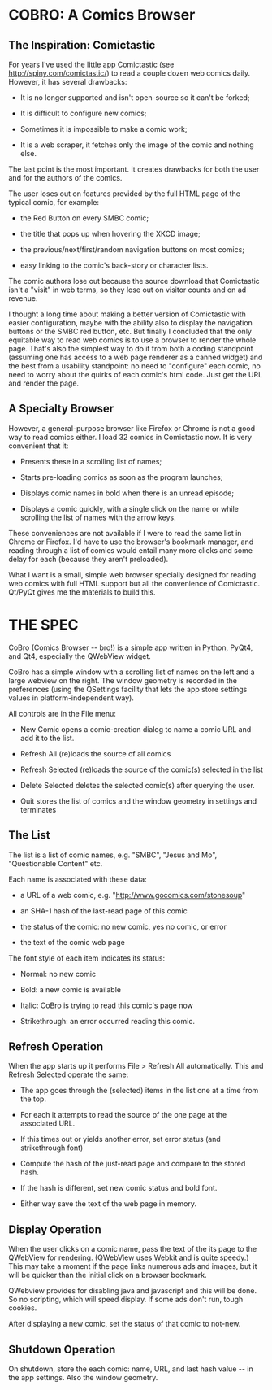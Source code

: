 COBRO: A Comics Browser
=======================

The Inspiration: Comictastic
----------------------------

For years I've used the little app Comictastic 
(see http://spiny.com/comictastic/) to read
a couple dozen web comics daily. However, it has
several drawbacks:

* It is no longer supported and isn't open-source so it can't be forked;

* It is difficult to configure new comics;

* Sometimes it is impossible to make a comic work;

* It is a web scraper, it fetches only the image of the comic and nothing else.

The last point is the most important. It creates drawbacks for
both the user and for the authors of the comics.

The user loses out on features 
provided by the full HTML page of the typical comic,
for example:

* the Red Button on every SMBC comic;

* the title that pops up when hovering the XKCD image;

* the previous/next/first/random navigation buttons on most comics;

* easy linking to the comic's back-story or character lists.

The comic authors lose out because the source download
that Comictastic isn't a "visit" in web terms, so they
lose out on visitor counts and on ad revenue.

I thought a long time about making a better version
of Comictastic with easier configuration,
maybe with the ability also to display the navigation buttons
or the SMBC red button, etc. But finally I concluded
that the only equitable way to read web comics is to use a browser
to render the whole page. That's also the simplest way to do it
from both a coding standpoint (assuming one has access to a
web page renderer as a canned widget) and the
best from a usability standpoint:
no need to "configure" each comic, no need to worry about the
quirks of each comic's html code. Just get the URL and render the page.

A Specialty Browser
-------------------

However, a general-purpose browser like Firefox or Chrome is not
a good way to read comics either. I load 32 comics in Comictastic
now. It is very convenient that it:

* Presents these in a scrolling list of names;

* Starts pre-loading comics as soon as the program launches;

* Displays comic names in bold when there is an unread episode;

* Displays a comic quickly, with a single click on the name
or while scrolling the list of names with the arrow keys.

These conveniences are not available if I were to read the same list in
Chrome or Firefox. I'd have to use the browser's
bookmark manager, and reading through a list of comics would entail
many more clicks and some delay for each (because they aren't preloaded).

What I want is a small, simple web browser specially designed for
reading web comics with full HTML support but all the convenience 
of Comictastic. Qt/PyQt gives me the materials to build this.

THE SPEC
========

CoBro (Comics Browser -- bro!) is a simple app written in Python,
PyQt4, and Qt4, especially the QWebView widget.

CoBro has a simple window with a scrolling list of names on the left
and a large webview on the right. The window geometry is recorded in the
preferences (using the QSettings facility that lets the app store
settings values in platform-independent way).

All controls are in the File menu:

* New Comic opens a comic-creation dialog to name a comic URL and add
it to the list.

* Refresh All (re)loads the source of all comics

* Refresh Selected (re)loads the source of the comic(s) selected in the list

* Delete Selected deletes the selected comic(s) after querying the user.

* Quit stores the list of comics and the window geometry in settings and terminates

The List
--------

The list is a list of comic names, e.g. "SMBC", "Jesus and Mo", "Questionable Content" etc.

Each name is associated with these data:

* a URL of a web comic, e.g. "http://www.gocomics.com/stonesoup"

* an SHA-1 hash of the last-read page of this comic

* the status of the comic: no new comic, yes no comic, or error

* the text of the comic web page

The font style of each item indicates its status:

* Normal: no new comic

* Bold: a new comic is available

* Italic: CoBro is trying to read this comic's page now

* Strikethrough: an error occurred reading this comic.


Refresh Operation
-----------------

When the app starts up it performs File > Refresh All automatically.
This and Refresh Selected operate the same:

* The app goes through the (selected) items in the list one at a time from the top.

* For each it attempts to read the source of the one page at the associated URL.

* If this times out or yields another error, set error status (and strikethrough font)

* Compute the hash of the just-read page and compare to the stored hash.

* If the hash is different, set new comic status and bold font.

* Either way save the text of the web page in memory.

Display Operation
-----------------

When the user clicks on a comic name, pass the text of the its page to the QWebView for rendering. (QWebView uses Webkit and is quite speedy.) This may take a moment if the page links numerous ads and images, but it will be quicker than the initial click on a browser bookmark.

QWebview provides for disabling java and javascript and this will be done. So no scripting, which will speed display. If some ads don't run, tough cookies.

After displaying a new comic, set the status of that comic to not-new.

Shutdown Operation
------------------

On shutdown, store the each comic: name, URL, and last hash value -- in the app settings. Also the window geometry.

